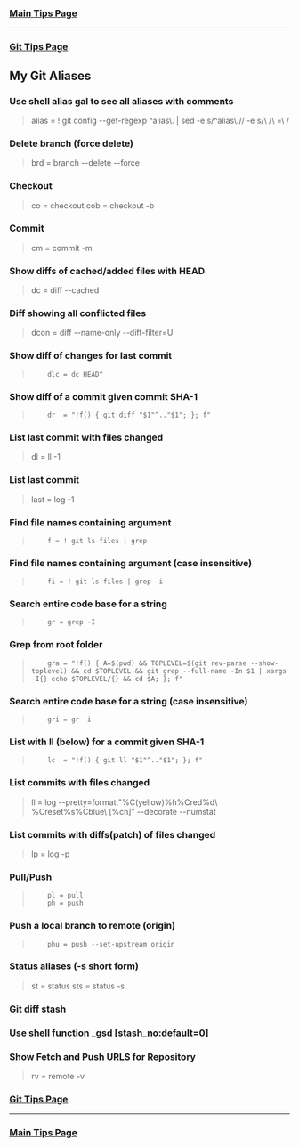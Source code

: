 ### [Main Tips Page](https://github.com/sethfuller/tips/blob/main/tech_tips/README.md)

----------

### [Git Tips Page](https://github.com/sethfuller/tips/blob/main/tech_tips/git_tips.md)

## My Git Aliases
### Use shell alias gal to see all aliases with comments
> 	alias = ! git config --get-regexp ^alias\\. | sed -e s/^alias\\.// -e s/\\ /\\ =\\ /
### Delete branch (force delete)
> 	brd = branch --delete --force
### Checkout
> 	co = checkout
> 	cob = checkout -b
### Commit
> 	cm = commit -m
### Show diffs of cached/added files with HEAD
> 	dc = diff --cached
### Diff showing all conflicted files
> 	dcon = diff --name-only --diff-filter=U
### Show diff of changes for last commit
>         dlc = dc HEAD^
### Show diff of a commit given commit SHA-1
>         dr  = "!f() { git diff "$1"^.."$1"; }; f"
### List last commit with files changed
> 	dl = ll -1
###  List last commit
> 	last = log -1
### Find file names containing argument
>         f = ! git ls-files | grep 
### Find file names containing argument (case insensitive)
>         fi = ! git ls-files | grep -i
### Search entire code base for a string
>         gr = grep -I
### Grep from root folder
>         gra = "!f() { A=$(pwd) && TOPLEVEL=$(git rev-parse --show-toplevel) && cd $TOPLEVEL && git grep --full-name -In $1 | xargs -I{} echo $TOPLEVEL/{} && cd $A; }; f"
### Search entire code base for a string (case insensitive)
>         gri = gr -i
### List with ll (below) for a commit given SHA-1
>         lc  = "!f() { git ll "$1"^.."$1"; }; f"
### List commits with files changed
> 	ll = log --pretty=format:"%C(yellow)%h%Cred%d\\ %Creset%s%Cblue\\ [%cn]" --decorate --numstat
### List commits with diffs(patch) of files changed
> 	lp = log -p
### Pull/Push
>         pl = pull
>         ph = push
### Push a local branch to remote (origin)
>         phu = push --set-upstream origin
### Status aliases (-s short form)
> 	st = status
> 	sts = status -s
### Git diff stash
### Use shell function _gsd [stash_no:default=0]
### Show Fetch and Push URLS for Repository
> 	rv = remote -v
### [Git Tips Page](https://github.com/sethfuller/tips/blob/main/tech_tips/git_tips.md)

----------

### [Main Tips Page](https://github.com/sethfuller/tips/blob/main/tech_tips/README.md)


